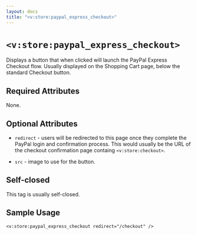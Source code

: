 ```yaml
---
layout: docs
title: "<v:store:paypal_express_checkout>"
---
```


# `<v:store:paypal_express_checkout>`

Displays a button that when clicked will launch the PayPal Express
Checkout flow. Usually displayed on the Shopping Cart page, below the
standard Checkout button.

## Required Attributes

None.

## Optional Attributes

-   `redirect` - users will be redirected to this page once they
    complete the PayPal login and confirmation process. This would
    usually be the URL of the checkout confirmation page containg
    `<v:store:checkout>`.

-   `src` - image to use for the button.

## Self-closed

This tag is usually self-closed.

## Sample Usage

    <v:store:paypal_express_checkout redirect="/checkout" />
